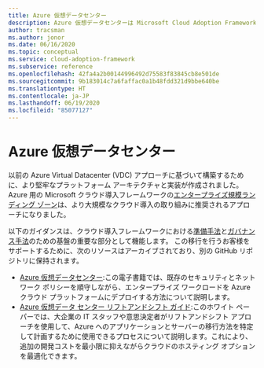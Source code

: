 ```yaml
---
title: Azure 仮想データセンター
description: Azure 仮想データセンターは Microsoft Cloud Adoption Framework for Azure になりました。 この移行をサポートするために利用できるリソースについて説明します。
author: tracsman
ms.author: jonor
ms.date: 06/16/2020
ms.topic: conceptual
ms.service: cloud-adoption-framework
ms.subservice: reference
ms.openlocfilehash: 42fa4a2b00144996492d75583f83845cb8e501de
ms.sourcegitcommit: 9b183014c7a6faffac0a1b48fdd321d9bbe640be
ms.translationtype: HT
ms.contentlocale: ja-JP
ms.lasthandoff: 06/19/2020
ms.locfileid: "85077127"
---
```

<!-- docsTest:ignore "Azure Virtual Datacenter" -->
<!-- cSpell:ignore tracsman jonor -->

# <a name="azure-virtual-datacenter"></a>Azure 仮想データセンター

以前の Azure Virtual Datacenter (VDC) アプローチに基づいて構築するために、より堅牢なプラットフォーム アーキテクチャと実装が作成されました。 Azure 用の Microsoft クラウド導入フレームワークの[エンタープライズ規模ランディング ゾーン](../ready/enterprise-scale/index.md)は、より大規模なクラウド導入の取り組みに推奨されるアプローチになりました。

以下のガイダンスは、クラウド導入フレームワークにおける[準備手法](../ready/index.md)と[ガバナンス手法](../govern/index.md)のための基盤の重要な部分として機能します。 この移行を行うお客様をサポートするために、次のリソースはアーカイブされており、別の GitHub リポジトリに保持されます。

<!-- markdownlint-disable MD033 -->

- [Azure 仮想データセンター](https://raw.githubusercontent.com/microsoft/CloudAdoptionFramework/master/archive/vdc/Azure_Virtual_Datacenter.pdf):この電子書籍では、既存のセキュリティとネットワーク ポリシーを順守しながら、エンタープライズ ワークロードを Azure クラウド プラットフォームにデプロイする方法について説明します。
- [Azure 仮想データ センター リフトアンドシフト ガイド](https://raw.githubusercontent.com/microsoft/CloudAdoptionFramework/master/archive/vdc/Azure_Virtual_Datacenter_Lift_and_Shift_Guide.pdf):このホワイト ペーパーでは、大企業の IT スタッフや意思決定者がリフトアンドシフト アプローチを使用して、Azure へのアプリケーションとサーバーの移行方法を特定して計画するために使用できるプロセスについて説明します。これにより、追加の開発コストを最小限に抑えながらクラウドのホスティング オプションを最適化できます。

<!-- markdownlint-enable MD033 -->
